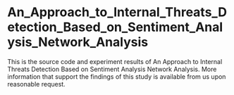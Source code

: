 # An_Approach_to_Internal_Threats_Detection_Based_on_Sentiment_Analysis_Network_Analysis
This is the source code and experiment results of An Approach to Internal Threats Detection Based on Sentiment Analysis Network Analysis. More information that support the findings of this study is available from us upon reasonable request.
